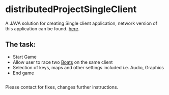 # distributedProjectSingleClient
<p>A JAVA solution for creating Single client application, network version of this application can be found. <a href="https://github.com/fabianfranklinhuffstead/distributedProjectNetwork">here</a>.</p>

<h2>The task: </h2>
<ul>
  <li>Start Game</li>
  <li>Allow user to race two <a href="https://github.com/fabianfranklinhuffstead/distributedProjectSingleClient/tree/master/src/mainImages/boatanimationimages">Boats</a> on the same client</li>
  <li>Selection of keys, maps and other settings included i.e. Audio, Graphics</li>
  <li>End game</li>
</ul>

<img src="">



<p>Please contact for fixes, changes further instructions.</p>

